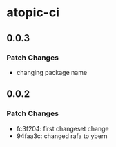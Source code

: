 # atopic-ci

## 0.0.3

### Patch Changes

- changing package name

## 0.0.2

### Patch Changes

- fc3f204: first changeset change
- 94faa3c: changed rafa to ybern
